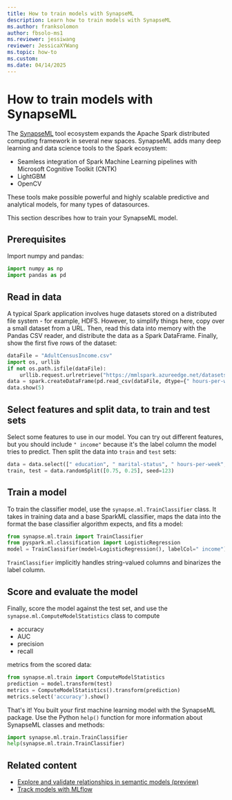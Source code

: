 ```yaml
---
title: How to train models with SynapseML
description: Learn how to train models with SynapseML
ms.author: franksolomon
author: fbsolo-ms1
ms.reviewer: jessiwang
reviewer: JessicaXYWang
ms.topic: how-to
ms.custom:
ms.date: 04/14/2025
---
```


# How to train models with SynapseML

The [SynapseML](https://microsoft.github.io/SynapseML/) tool ecosystem expands the Apache Spark distributed computing framework in several new spaces. SynapseML adds many deep learning and data science tools to the Spark ecosystem:

- Seamless integration of Spark Machine Learning pipelines with Microsoft Cognitive Toolkit (CNTK)
- LightGBM
- OpenCV

These tools make possible powerful and highly scalable predictive and analytical models, for many types of datasources.

This section describes how to train your SynapseML model.

## Prerequisites

Import numpy and pandas:

```python
import numpy as np
import pandas as pd
```

## Read in data

A typical Spark application involves huge datasets stored on a distributed file system - for example, HDFS. However, to simplify things here, copy over a small dataset from a URL. Then, read this data into memory with the Pandas CSV reader, and distribute the data as a Spark DataFrame. Finally, show the first five rows of the dataset:

```python
dataFile = "AdultCensusIncome.csv"
import os, urllib
if not os.path.isfile(dataFile):
    urllib.request.urlretrieve("https://mmlspark.azureedge.net/datasets/" + dataFile, dataFile)
data = spark.createDataFrame(pd.read_csv(dataFile, dtype={" hours-per-week": np.float64}))
data.show(5)
```

## Select features and split data, to train and test sets

Select some features to use in our model. You can try out different features, but you should include `" income"` because it's the label column the model tries to predict. Then split the data into `train` and `test` sets:

```python
data = data.select([" education", " marital-status", " hours-per-week", " income"])
train, test = data.randomSplit([0.75, 0.25], seed=123)
```

## Train a model

To train the classifier model, use the `synapse.ml.TrainClassifier` class. It takes in training data and a base SparkML classifier, maps the data into the format the base classifier algorithm expects, and fits a model:

```python
from synapse.ml.train import TrainClassifier
from pyspark.ml.classification import LogisticRegression
model = TrainClassifier(model=LogisticRegression(), labelCol=" income").fit(train)
```

`TrainClassifier` implicitly handles string-valued columns and binarizes the label column.

## Score and evaluate the model

Finally, score the model against the test set, and use the `synapse.ml.ComputeModelStatistics` class to compute

- accuracy
- AUC
- precision
- recall

metrics from the scored data:

```python
from synapse.ml.train import ComputeModelStatistics
prediction = model.transform(test)
metrics = ComputeModelStatistics().transform(prediction)
metrics.select('accuracy').show()
```

That's it! You built your first machine learning model with the SynapseML package. Use the Python `help()` function for more information about SynapseML classes and methods:

```python
import synapse.ml.train.TrainClassifier
help(synapse.ml.train.TrainClassifier)
```

## Related content

- [Explore and validate relationships in semantic models (preview)](semantic-link-validate-relationship.md)
- [Track models with MLflow](mlflow-autologging.md)

